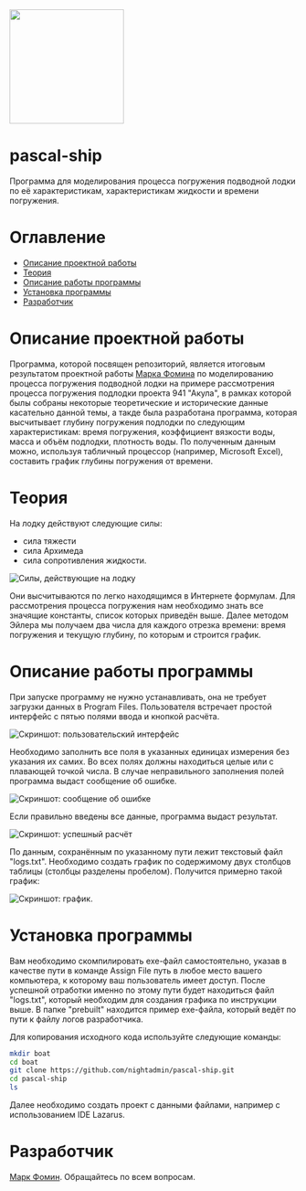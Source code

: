 <img src="https://github.com/nightadmin/pascal-ship/blob/main/index.jpg" height=200 width=200>

# pascal-ship
Программа для моделирования процесса погружения подводной лодки по её характеристикам, характеристикам жидкости и времени погружения.
# Оглавление 
 - [Описание проектной работы](https://github.com/nightadmin/pascal-ship/blob/main/README.md#описание-проектной-работы)
 - [Теория](https://github.com/nightadmin/pascal-ship/blob/main/README.md#теория)
 - [Описание работы программы](https://github.com/nightadmin/pascal-ship/blob/main/README.md#описание-работы-программы)
 - [Установка программы](https://github.com/nightadmin/pascal-ship/blob/main/README.md#установка-программы)
 - [Разработчик](https://github.com/nightadmin/pascal-ship/blob/main/README.md#разработчик)
# Описание проектной работы 

Программа, которой посвящен репозиторий, является итоговым результатом проектной работы [Марка Фомина](https://vk.com/na_official) по моделированию процесса погружения подводной лодки на примере рассмотрения процесса погружения подлодки проекта 941 "Акула", в рамках которой былы собраны некоторые теоретические и исторические данные касательно данной темы, а такде была разработана программа, которая высчитывает глубину погружения подлодки по следующим характеристикам: время погружения, коэффициент вязкости воды, масса и объём подлодки, плотность воды. По полученным данным можно, используя табличный процессор (например, Microsoft Excel), составить график глубины погружения от времени.

# Теория
На лодку действуют следующие силы:
* сила тяжести
* сила Архимеда
* сила сопротивления жидкости.

<img src="https://github.com/nightadmin/pascal-ship/blob/main/forces.png" alt="Силы, действующие на лодку">

Они высчитываются по легко находящимся в Интернете формулам. Для рассмотрения процесса погружения нам необходимо знать все значящие константы, список которых приведён выше. Далее методом Эйлера мы получаем два числа для каждого отрезка времени: время погружения и текущую глубину, по которым и строится график.


# Описание работы программы

При запуске программу не нужно устанавливать, она не требует загрузки данных в Program Files. Пользователя встречает простой интерфейс с пятью полями ввода и кнопкой расчёта.

<img src="" alt="Скриншот: пользовательский интерфейс">

Необходимо заполнить все поля в указанных единицах измерения без указания их самих. Во всех полях должны находиться целые или с плавающей точкой числа. В случае неправильного заполнения полей программа выдаст сообщение об ошибке.

<img src="" alt="Скриншот: сообщение об ошибке">

Если правильно введены все данные, программа выдаст результат.

<img src="" alt="Скриншот: успешный расчёт">

По данным, сохранённым по указанному пути лежит текстовый файл "logs.txt". Необходимо создать график по содержимому двух столбцов таблицы (столбцы разделены пробелом).
Получится примерно такой график:

<img src="" alt="Скриншот: график">.



# Установка программы
Вам необходимо скомпилировать exe-файл самостоятельно, указав в качестве пути в команде Assign File путь в любое место вашего компьютера, к которому ваш пользователь имеет доступ. После успешной отработки именно по этому пути будет находиться файл "logs.txt", который необходим для создания графика по инструкции выше.
В папке "prebuilt" находится пример exe-файла, который ведёт по пути к файлу логов разработчика.

Для копирования исходного кода используйте следующие команды:
```bash
mkdir boat
cd boat
git clone https://github.com/nightadmin/pascal-ship.git
cd pascal-ship
ls
```
Далее необходимо создать проект с данными файлами, например с использованием IDE Lazarus.

# Разработчик
 
[Марк Фомин](http://tunel.a0001.net/developer). Обращайтесь по всем вопросам.
